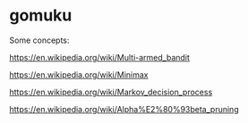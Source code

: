 # gomuku

Some concepts:

https://en.wikipedia.org/wiki/Multi-armed_bandit

https://en.wikipedia.org/wiki/Minimax

https://en.wikipedia.org/wiki/Markov_decision_process

https://en.wikipedia.org/wiki/Alpha%E2%80%93beta_pruning

